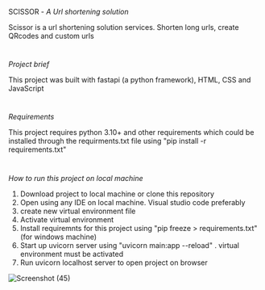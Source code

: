 SCISSOR  -  *A Url shortening solution*

Scissor is a url shortening solution services.  Shorten long urls, create QRcodes and custom urls 
#
*Project brief*

This project was built with fastapi (a python framework), HTML, CSS and JavaScript
#
*Requirements*

This project requires python 3.10+ and other requirements which could be installed through the requirments.txt file using "pip install -r requirements.txt"
#
*How to run this project on local machine*
1. Download project to local machine or clone this repository
2. Open using any IDE on local machine. Visual studio code preferably
3. create new virtual environment file
4. Activate virtual environment
5. Install requiremnts for this project using "pip freeze > requirements.txt" (for windows machine)
6. Start up uvicorn server using "uvicorn main:app --reload" .  virtual environment must be activated
7. Run uvicorn  localhost server to open project on browser

![Screenshot (45)](https://github.com/techmogulofafrica/Scissor/assets/103323232/6d6c057a-67b8-4407-893b-d5316cb89c3e)
